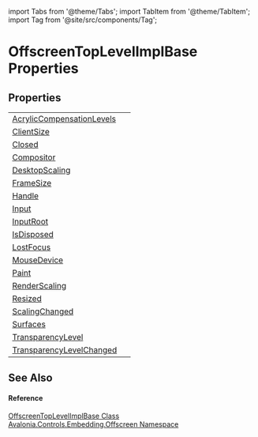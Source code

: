 import Tabs from '@theme/Tabs'; 
import TabItem from '@theme/TabItem'; 
import Tag from '@site/src/components/Tag'; 

# OffscreenTopLevelImplBase Properties




## Properties
<table>
<tr>
<td><a href="P_Avalonia_Controls_Embedding_Offscreen_OffscreenTopLevelImplBase_AcrylicCompensationLevels">AcrylicCompensationLevels</a></td>
<td> </td>
</tr>
<tr>
<td><a href="P_Avalonia_Controls_Embedding_Offscreen_OffscreenTopLevelImplBase_ClientSize">ClientSize</a></td>
<td> </td>
</tr>
<tr>
<td><a href="P_Avalonia_Controls_Embedding_Offscreen_OffscreenTopLevelImplBase_Closed">Closed</a></td>
<td> </td>
</tr>
<tr>
<td><a href="P_Avalonia_Controls_Embedding_Offscreen_OffscreenTopLevelImplBase_Compositor">Compositor</a></td>
<td> </td>
</tr>
<tr>
<td><a href="P_Avalonia_Controls_Embedding_Offscreen_OffscreenTopLevelImplBase_DesktopScaling">DesktopScaling</a></td>
<td> </td>
</tr>
<tr>
<td><a href="P_Avalonia_Controls_Embedding_Offscreen_OffscreenTopLevelImplBase_FrameSize">FrameSize</a></td>
<td> </td>
</tr>
<tr>
<td><a href="P_Avalonia_Controls_Embedding_Offscreen_OffscreenTopLevelImplBase_Handle">Handle</a></td>
<td> </td>
</tr>
<tr>
<td><a href="P_Avalonia_Controls_Embedding_Offscreen_OffscreenTopLevelImplBase_Input">Input</a></td>
<td> </td>
</tr>
<tr>
<td><a href="P_Avalonia_Controls_Embedding_Offscreen_OffscreenTopLevelImplBase_InputRoot">InputRoot</a></td>
<td> </td>
</tr>
<tr>
<td><a href="P_Avalonia_Controls_Embedding_Offscreen_OffscreenTopLevelImplBase_IsDisposed">IsDisposed</a></td>
<td> </td>
</tr>
<tr>
<td><a href="P_Avalonia_Controls_Embedding_Offscreen_OffscreenTopLevelImplBase_LostFocus">LostFocus</a></td>
<td> </td>
</tr>
<tr>
<td><a href="P_Avalonia_Controls_Embedding_Offscreen_OffscreenTopLevelImplBase_MouseDevice">MouseDevice</a></td>
<td> </td>
</tr>
<tr>
<td><a href="P_Avalonia_Controls_Embedding_Offscreen_OffscreenTopLevelImplBase_Paint">Paint</a></td>
<td> </td>
</tr>
<tr>
<td><a href="P_Avalonia_Controls_Embedding_Offscreen_OffscreenTopLevelImplBase_RenderScaling">RenderScaling</a></td>
<td> </td>
</tr>
<tr>
<td><a href="P_Avalonia_Controls_Embedding_Offscreen_OffscreenTopLevelImplBase_Resized">Resized</a></td>
<td> </td>
</tr>
<tr>
<td><a href="P_Avalonia_Controls_Embedding_Offscreen_OffscreenTopLevelImplBase_ScalingChanged">ScalingChanged</a></td>
<td> </td>
</tr>
<tr>
<td><a href="P_Avalonia_Controls_Embedding_Offscreen_OffscreenTopLevelImplBase_Surfaces">Surfaces</a></td>
<td> </td>
</tr>
<tr>
<td><a href="P_Avalonia_Controls_Embedding_Offscreen_OffscreenTopLevelImplBase_TransparencyLevel">TransparencyLevel</a></td>
<td> </td>
</tr>
<tr>
<td><a href="P_Avalonia_Controls_Embedding_Offscreen_OffscreenTopLevelImplBase_TransparencyLevelChanged">TransparencyLevelChanged</a></td>
<td> </td>
</tr>
</table>

## See Also


#### Reference
<a href="T_Avalonia_Controls_Embedding_Offscreen_OffscreenTopLevelImplBase">OffscreenTopLevelImplBase Class</a>  
<a href="N_Avalonia_Controls_Embedding_Offscreen">Avalonia.Controls.Embedding.Offscreen Namespace</a>  
